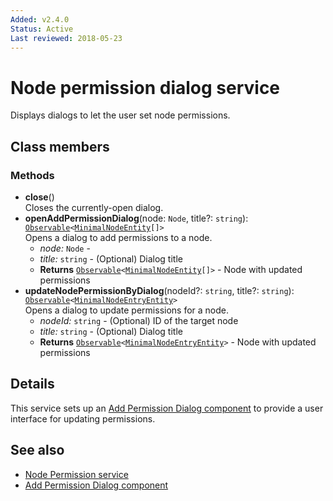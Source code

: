 ```yaml
---
Added: v2.4.0
Status: Active
Last reviewed: 2018-05-23
---
```


# Node permission dialog service

Displays dialogs to let the user set node permissions.

## Class members

### Methods

-   **close**()<br/>
    Closes the currently-open dialog.
-   **openAddPermissionDialog**(node: `Node`, title?: `string`): [`Observable`](http://reactivex.io/documentation/observable.html)`<`[`MinimalNodeEntity`](../content-services/document-library.model.md)`[]>`<br/>
    Opens a dialog to add permissions to a node.
    -   _node:_ `Node`  - 
    -   _title:_ `string`  - (Optional) Dialog title
    -   **Returns** [`Observable`](http://reactivex.io/documentation/observable.html)`<`[`MinimalNodeEntity`](../content-services/document-library.model.md)`[]>` - Node with updated permissions
-   **updateNodePermissionByDialog**(nodeId?: `string`, title?: `string`): [`Observable`](http://reactivex.io/documentation/observable.html)`<`[`MinimalNodeEntryEntity`](../content-services/document-library.model.md)`>`<br/>
    Opens a dialog to update permissions for a node.
    -   _nodeId:_ `string`  - (Optional) ID of the target node
    -   _title:_ `string`  - (Optional) Dialog title
    -   **Returns** [`Observable`](http://reactivex.io/documentation/observable.html)`<`[`MinimalNodeEntryEntity`](../content-services/document-library.model.md)`>` - Node with updated permissions

## Details

This service sets up an [Add Permission Dialog component](../content-services/add-permission-dialog.component.md) to provide a user
interface for updating permissions. 

## See also

-   [Node Permission service](node-permission.service.md)
-   [Add Permission Dialog component](add-permission-dialog.component.md)
